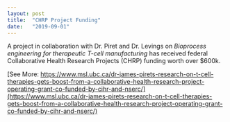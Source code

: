 ```yaml
---
layout: post
title:  "CHRP Project Funding"
date:   "2019-09-01"
---
```

A project in collaboration with Dr. Piret and Dr. Levings on <i>Bioprocess engineering for therapeutic T-cell manufacturing</i> has received federal Collaborative Health Research Projects (CHRP) funding worth over $600k.

[See More: https://www.msl.ubc.ca/dr-james-pirets-research-on-t-cell-therapies-gets-boost-from-a-collaborative-health-research-project-operating-grant-co-funded-by-cihr-and-nserc/](https://www.msl.ubc.ca/dr-james-pirets-research-on-t-cell-therapies-gets-boost-from-a-collaborative-health-research-project-operating-grant-co-funded-by-cihr-and-nserc/)